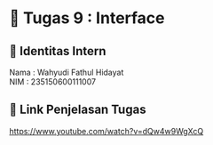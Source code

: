 # 📁 Tugas 9 : Interface

## 👤 Identitas Intern
Nama : Wahyudi Fathul Hidayat             
NIM  : 235150600111007

## 🔗 Link Penjelasan Tugas

https://www.youtube.com/watch?v=dQw4w9WgXcQ
